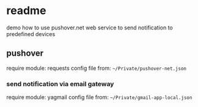 # readme

demo how to use pushover.net web service to send notification to predefined devices

## pushover

require module: requests
config file from: ```~/Private/pushover-net.json```


### send notification via email gateway

require module: yagmail
config file from: ```~/Private/gmail-app-local.json```
